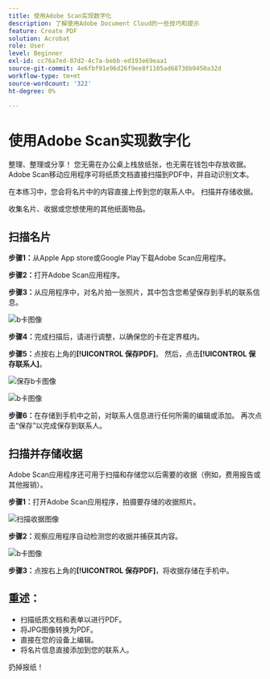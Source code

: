 ```yaml
---
title: 使用Adobe Scan实现数字化
description: 了解使用Adobe Document Cloud的一些技巧和提示
feature: Create PDF
solution: Acrobat
role: User
level: Beginner
exl-id: cc76a7ed-07d2-4c7a-bebb-ed193e69eaa1
source-git-commit: 4e6fbf91e96d26f9ee8f1105ad68738b9450a32d
workflow-type: tm+mt
source-wordcount: '322'
ht-degree: 0%

---
```


# 使用Adobe Scan实现数字化

整理、整理或分享！ 您无需在办公桌上栈放纸张，也无需在钱包中存放收据。 Adobe Scan移动应用程序可将纸质文档直接扫描到PDF中，并自动识别文本。

在本练习中，您会将名片中的内容直接上传到您的联系人中。 扫描并存储收据。

收集名片、收据或您想使用的其他纸面物品。

## 扫描名片

**步骤1：**&#x200B;从Apple App store或Google Play下载Adobe Scan应用程序。

**步骤2：**&#x200B;打开Adobe Scan应用程序。

**步骤3：**&#x200B;从应用程序中，对名片拍一张照片，其中包含您希望保存到手机的联系信息。

![b卡图像](assets/scanbcard.png)


**步骤4：**&#x200B;完成扫描后，请进行调整，以确保您的卡在定界框内。

**步骤5：**&#x200B;点按右上角的&#x200B;**[!UICONTROL 保存PDF]**。 然后，点击&#x200B;**[!UICONTROL 保存联系人]**。


![保存b卡图像](assets/savecontact.jpg)

![b卡图像](assets/savecontact.png)

**步骤6：**&#x200B;在存储到手机中之前，对联系人信息进行任何所需的编辑或添加。 再次点击“保存”以完成保存到联系人。

## 扫描并存储收据

Adobe Scan应用程序还可用于扫描和存储您以后需要的收据（例如，费用报告或其他报销）。

**步骤1：**&#x200B;打开Adobe Scan应用程序，拍摄要存储的收据照片。

![扫描收据图像](assets/scanreceipt.png)


**步骤2：**&#x200B;观察应用程序自动检测您的收据并捕获其内容。

![b卡图像](assets/receiptoutput.jpg)

**步骤3：**&#x200B;点按右上角的&#x200B;**[!UICONTROL 保存PDF]**，将收据存储在手机中。


## 重述：

* 扫描纸质文档和表单以进行PDF。
* 将JPG图像转换为PDF。
* 直接在您的设备上编辑。
* 将名片信息直接添加到您的联系人。

扔掉报纸！
